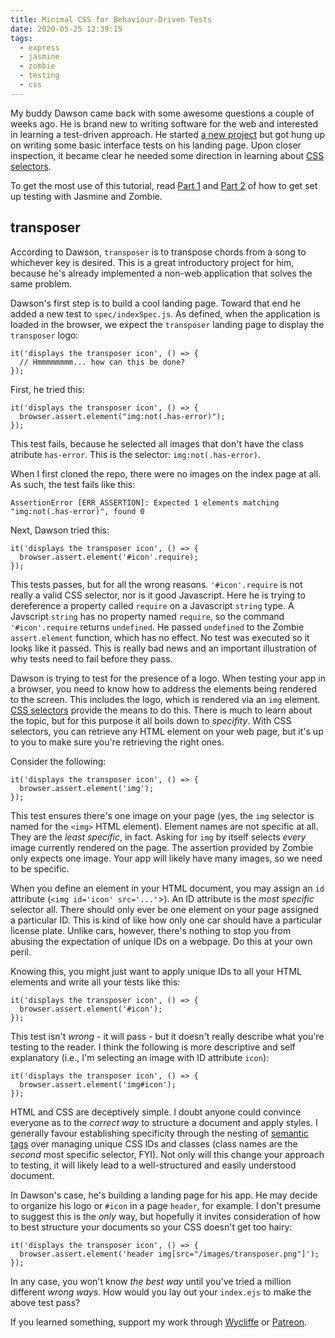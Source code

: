 ```yaml
---
title: Minimal CSS for Behaviour-Driven Tests
date: 2020-05-25 12:39:15
tags:
  - express
  - jasmine
  - zombie
  - testing
  - css
---
```


My buddy Dawson came back with some awesome questions a couple of weeks ago. He is brand new to writing software for the web and interested in learning a test-driven approach. He started [a new project](https://github.com/davyLSDev/transposer) but got hung up on writing some basic interface tests on his landing page. Upon closer inspection, it became clear he needed some direction in learning about [CSS selectors](https://developer.mozilla.org/en-US/docs/Learn/CSS/Building_blocks/Selectors).

<!-- more -->

To get the most use of this tutorial, read [Part 1](/2020/04/20/How-to-get-started-testing-with-Express-Jasmine-and-Zombie/) and [Part 2](/2020/05/04/How-to-get-started-testing-with-Express-Jasmine-and-Zombie-PART-DEUX/) of how to get set up testing with Jasmine and Zombie.

## transposer

According to Dawson, `transposer` is to transpose chords from a song to whichever key is desired. This is a great introductory project for him, because he's already implemented a non-web application that solves the same problem.

Dawson's first step is to build a cool landing page. Toward that end he added a new test to `spec/indexSpec.js`. As defined, when the application is loaded in the browser, we expect the `transposer` landing page to display the `transposer` logo:

```
it('displays the transposer icon', () => {
  // Hmmmmmmmm... how can this be done?
});
```

First, he tried this:

```
it('displays the transposer icon', () => {
  browser.assert.element("img:not(.has-error)");
});
```

This test fails, because he selected all images that don't have the class atribute `has-error`. This is the selector: `img:not(.has-error)`.

When I first cloned the repo, there were no images on the index page at all. As such, the test fails like this:

```
AssertionError [ERR_ASSERTION]: Expected 1 elements matching "img:not(.has-error)", found 0
```

Next, Dawson tried this:

```
it('displays the transposer icon', () => {
  browser.assert.element('#icon'.require);
});
```

This tests passes, but for all the wrong reasons. `'#icon'.require` is not really a valid CSS selector, nor is it good Javascript.  Here he is trying to dereference a property called `require` on a Javascript `string` type. A Javscript `string` has no property named `require`, so the command `'#icon'.require` returns `undefined`. He passed `undefined` to the Zombie `assert.element` function, which has no effect. No test was executed so it looks like it passed. This is really bad news and an important illustration of why tests need to fail before they pass.

Dawson is trying to test for the presence of a logo. When testing your app in a browser, you need to know how to address the elements being rendered to the screen. This includes the logo, which is rendered via an `img` element. [CSS selectors](https://developer.mozilla.org/en-US/docs/Learn/CSS/Building_blocks/Selectors) provide the means to do this. There is much to learn about the topic, but for this purpose it all boils down to _specifity_. With CSS selectors, you can retrieve any HTML element on your web page, but it's up to you to make sure you're retrieving the right ones.

Consider the following:

```
it('displays the transposer icon', () => {
  browser.assert.element('img');
});
```

This test ensures there's one image on your page (yes, the `img` selector is named for the `<img>` HTML element). Element names are not specific at all. They are the _least specific_, in fact. Asking for `img` by itself selects _every_ image currently rendered on the page. The assertion provided by Zombie only expects one image. Your app will likely have many images, so we need to be specific.

When you define an element in your HTML document, you may assign an `id` attribute (`<img id='icon' src='...'`>). An ID attribute is the _most specific_ selector all. There should only ever be one element on your page assigned a particular ID. This is kind of like how only one car should have a particular license plate. Unlike cars, however, there's nothing to stop you from abusing the expectation of unique IDs on a webpage. Do this at your own peril.

Knowing this, you might just want to apply unique IDs to all your HTML elements and write all your tests like this:


```
it('displays the transposer icon', () => {
  browser.assert.element('#icon');
});
```

This test isn't _wrong_ - it will pass - but it doesn't really describe what you're testing to the reader. I think the following is more descriptive and self explanatory (i.e., I'm selecting an image with ID attribute `icon`):

```
it('displays the transposer icon', () => {
  browser.assert.element('img#icon');
});
```

HTML and CSS are deceptively simple. I doubt anyone could convince everyone as to the _correct way_ to structure a document and apply styles. I generally favour establishing specificity through the nesting of [semantic tags](https://www.freecodecamp.org/news/semantic-html5-elements/) over managing unique CSS IDs and classes (class names are the _second_ most specific selector, FYI). Not only will this change your approach to testing, it will likely lead to a well-structured and easily understood document.

In Dawson's case, he's building a landing page for his app. He may decide to organize his logo or `#icon` in a page `header`, for example. I don't presume to suggest this is the _only_ way, but hopefully it invites consideration of how to best structure your documents so your CSS doesn't get too hairy:

```
it('displays the transposer icon', () => {
  browser.assert.element('header img[src="/images/transposer.png"]');
});
```

In any case, you won't know _the best way_ until you've tried a million different _wrong ways_. How would you lay out your `index.ejs` to make the above test pass?

If you learned something, support my work through [Wycliffe](https://www.wycliffe.ca/projects/dan-bidulock/) or [Patreon](https://patreon.com/whatdandoes).

